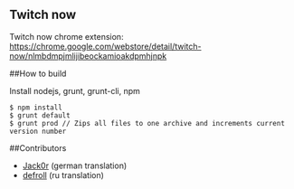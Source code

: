 ## Twitch now

Twitch now chrome extension:
  https://chrome.google.com/webstore/detail/twitch-now/nlmbdmpjmlijibeockamioakdpmhjnpk
  
  
##How to build

Install nodejs, grunt, grunt-cli, npm 

```
$ npm install
$ grunt default
$ grunt prod // Zips all files to one archive and increments current version number

```

##Contributors

* [Jack0r](https://github.com/Jack0r) (german translation)
* [defroll](https://github.com/defroll) (ru translation) 
